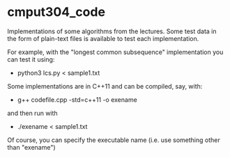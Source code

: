 # cmput304_code

Implementations of some algorithms from the lectures. Some test data in the form of plain-text files is available to test each implementation.

For example, with the "longest common subsequence" implementation you can test it using:
- python3 lcs.py < sample1.txt

Some implementations are in C++11 and can be compiled, say, with:
- g++ codefile.cpp -std=c++11 -o exename

and then run with
- ./exename < sample1.txt

Of course, you can specify the executable name (i.e. use something other than "exename")
